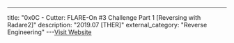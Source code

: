 ---
title: "0x0C - Cutter: FLARE-On #3 Challenge Part 1 [Reversing with Radare2]"
description: "2019.07 [THER]"
external_category: "Reverse Engineering"
---[Visit Website](https://www.youtube.com/watch?v=hbEpVwD5rJI)

